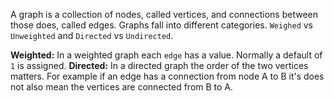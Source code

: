 A graph is a collection of nodes, called vertices, and connections between those does, called edges. Graphs fall into different categories. `Weighed` vs `Unweighted` and `Directed` vs `Undirected`.

__Weighted:__ In a weighted graph each `edge` has a value. Normally a default of `1` is assigned. 
__Directed:__ In a directed graph the order of the two vertices matters. For example if an edge has a connection from node A to B it's does not also mean the vertices are connected from B to A.

